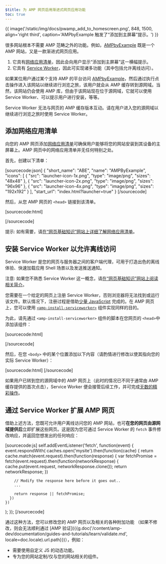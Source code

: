 ```yaml
---
$title: 为 AMP 网页启用渐进式网页应用功能
toc: true
---
```




{{ image('/static/img/docs/pwamp_add_to_homescreen.png', 848, 1500, align='right third', caption='AMPbyExample 触发了“添加到主屏幕”提示。') }}

很多网站根本不需要 AMP 范畴之外的功能。例如，[AMPbyExample](http://ampbyexample.com/) 既是一个 AMP 网站，又是一款渐进式网页应用。

1. 它具有[网络应用清单](https://developers.google.com/web/fundamentals/engage-and-retain/web-app-manifest/)，因此会向用户显示“添加到主屏幕”这一横幅提示。
1. 它具有 [Service Worker](https://developers.google.com/web/fundamentals/getting-started/primers/service-workers)，因此可实现诸多功能（其中包括允许离线访问）。

如果某位用户通过某个支持 AMP 的平台访问 [AMPbyExample](http://ampbyexample.com/)，然后通过执行点击操作进入该网站以继续进行浏览之旅，该用户就会从 AMP 缓存转到源网域。当然，该网站仍会使用 AMP 库，但由于该网站现在位于源网域，它就可以使用 Service Worker、可以提示用户进行安装，等等。

Service Worker 无法与网页的 AMP 缓存版本互动。请在用户进入您的源网域以继续进行浏览之旅时使用 Service Worker。

## 添加网络应用清单

向您的 AMP 网页添加[网络应用清单](https://developers.google.com/web/fundamentals/engage-and-retain/web-app-manifest/)可确保用户能够将您的网站安装到其设备的主屏幕上。AMP 网页中的网络应用清单并无任何特别之处。

首先，创建以下清单：

[sourcecode:json]
{
  "short_name": "ABE",
  "name": "AMPByExample",
  "icons": [
    {
      "src": "launcher-icon-1x.png",
      "type": "image/png",
      "sizes": "48x48"
    },
    {
      "src": "launcher-icon-2x.png",
      "type": "image/png",
      "sizes": "96x96"
    },
    {
      "src": "launcher-icon-4x.png",
      "type": "image/png",
      "sizes": "192x192"
    }
  ],
  "start_url": "index.html?launcher=true"
}
[/sourcecode]

然后，从您 AMP 网页的 `<head>` 链接到该清单。

[sourcecode:html]
<link rel="manifest" href="/manifest.json">
[/sourcecode]

提示: 如有需要，请[在“网页基础知识”网站上详细了解网络应用清单](https://developers.google.com/web/fundamentals/engage-and-retain/web-app-manifest/)。

## 安装 Service Worker 以允许离线访问

Service Worker 是您的网页与服务器之间的客户端代理，可用于打造出色的离线体验、快速加载应用 Shell 场景以及发送推送通知。

注意: 如果您不熟悉 Service Worker 这一概念，请[在“网页基础知识”网站上阅读相关简介](https://developers.google.com/web/fundamentals/getting-started/primers/service-workers)。

您需要在一个给定的网页上注册 Service Worker，否则浏览器将无法找到或运行该文件。默认情况下，注册过程是借助[少量 JavaScript](https://developers.google.com/web/fundamentals/instant-and-offline/service-worker/registration) 完成的。在 AMP 网页上，您可以使用 [`<amp-install-serviceworker>`](/zh_cn/docs/reference/components/amp-install-serviceworker.html) 组件实现同样的目的。

为此，请先通过 `<amp-install-serviceworker>` 组件的脚本在您网页的 `<head>`中添加该组件：

[sourcecode:html]
<script async custom-element="amp-install-serviceworker"
  src="https://cdn.ampproject.org/v0/amp-install-serviceworker-0.1.js"></script>
[/sourcecode]

然后，在您 `<body>` 中的某个位置添加以下内容（请酌情进行修改以使其指向您的实际 Service Worker）：

[sourcecode:html]
<amp-install-serviceworker
      src="https://www.your-domain.com/serviceworker.js"
      layout="nodisplay">
</amp-install-serviceworker>
[/sourcecode]

如果用户已转到您的源网域中的 AMP 网页上（此时的情况已不同于通常由 AMP 缓存提供的首次点击），Service Worker 便会接管后续工作，并可完成[无数的精彩操作](https://developers.google.com/web/fundamentals/instant-and-offline/offline-ux)。

## 通过 Service Worker 扩展 AMP 网页

借助上述方法，您既可允许用户离线访问您的 AMP 网站，也可**在您的网页由源网域提供后**立即扩展这些网页。这是因为您可通过 Service Worker 的 `fetch` 事件修改响应，并返回您想发出的任何响应：

[sourcecode:js]
self.addEventListener('fetch', function(event) {
  event.respondWith(
    caches.open('mysite').then(function(cache) {
      return cache.match(event.request).then(function(response) {
        var fetchPromise = fetch(event.request).then(function(networkResponse) {
          cache.put(event.request, networkResponse.clone());
          return networkResponse;
        })

        // Modify the response here before it goes out..
        ...

        return response || fetchPromise;
      })
    })
  );
});
[/sourcecode]

通过这种方法，您可以修改您的 AMP 网页以及相关的各种附加功能
（如果不修改，则会无法顺利通过 [AMP 验证]({{g.doc('/content/amp-dev/documentation/guides-and-tutorials/learn/validate.md', locale=doc.locale).url.path}})），例如：

* 需要使用自定义 JS 的动态功能。
* 专为您的网站定制/仅与您的网站相关的组件。


